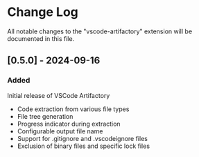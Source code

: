 # Change Log

All notable changes to the "vscode-artifactory" extension will be documented in this file.

## [0.5.0] - 2024-09-16

### Added

Initial release of VSCode Artifactory

- Code extraction from various file types
- File tree generation
- Progress indicator during extraction
- Configurable output file name
- Support for .gitignore and .vscodeignore files
- Exclusion of binary files and specific lock files
